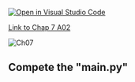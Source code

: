 [![Open in Visual Studio Code](https://classroom.github.com/assets/open-in-vscode-c66648af7eb3fe8bc4f294546bfd86ef473780cde1dea487d3c4ff354943c9ae.svg)](https://classroom.github.com/online_ide?assignment_repo_id=8833031&assignment_repo_type=AssignmentRepo)

[Link to Chap 7 A02](https://docs.google.com/presentation/d/16Lg15We_18LVyquswkjr61CDRxR3O9uaTISKX7v8thc/edit#slide=id.g116e0b78bfe_0_39)

![Ch07](https://nimbus-screenshots.s3.amazonaws.com/s/58d0585cb7628d883d640a2dfdc22d00.png)

## Compete the "main.py"


